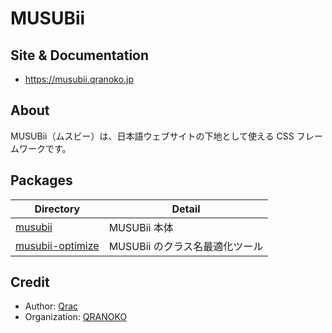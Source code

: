 # MUSUBii

## Site & Documentation

- https://musubii.qranoko.jp

## About

MUSUBii（ムスビー）は、日本語ウェブサイトの下地として使える CSS フレームワークです。

## Packages

| Directory                                                                               | Detail                         |
| --------------------------------------------------------------------------------------- | ------------------------------ |
| [musubii](https://github.com/qrac/musubii/tree/main/packages/musubii)                   | MUSUBii 本体                   |
| [musubii-optimize](https://github.com/qrac/musubii/tree/main/packages/musubii-optimize) | MUSUBii のクラス名最適化ツール |

## Credit

- Author: [Qrac](https://qrac.jp)
- Organization: [QRANOKO](https://qranoko.jp)

